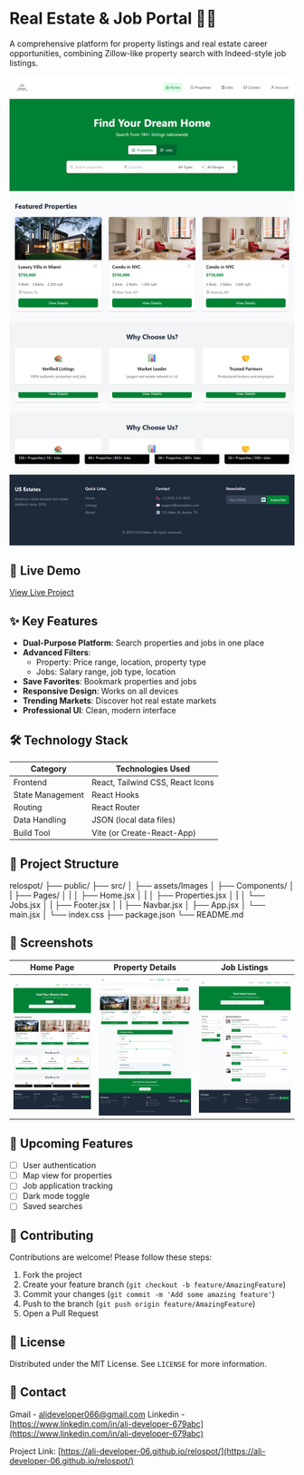# Real Estate & Job Portal 🏡💼

A comprehensive platform for property listings and real estate career opportunities, combining Zillow-like property search with Indeed-style job listings.

![Project Screenshot](./src/assets/home.png)

## 🔗 Live Demo
[View Live Project](https://ali-developer-06.github.io/relospot)

## ✨ Key Features
- **Dual-Purpose Platform**: Search properties and jobs in one place
- **Advanced Filters**: 
  - Property: Price range, location, property type
  - Jobs: Salary range, job type, location
- **Save Favorites**: Bookmark properties and jobs
- **Responsive Design**: Works on all devices
- **Trending Markets**: Discover hot real estate markets
- **Professional UI**: Clean, modern interface

## 🛠️ Technology Stack
| Category       | Technologies Used |
|----------------|-------------------|
| Frontend       | React, Tailwind CSS, React Icons |
| State Management | React Hooks |
| Routing        | React Router |
| Data Handling  | JSON (local data files) |
| Build Tool     | Vite (or Create-React-App) |

## 📂 Project Structure

relospot/
├── public/
├── src/
│ ├── assets/Images
│ ├── Components/
│ |  ├── Pages/
│ |  │ ├── Home.jsx
│ |  │ ├── Properties.jsx
│ |  │ └── Jobs.jsx
│ |  ├── Footer.jsx
│ |  ├── Navbar.jsx
│ ├── App.jsx
│ └── main.jsx
│ └── index.css
├── package.json
└── README.md


## 📸 Screenshots
| Home Page | Property Details | Job Listings |
|-----------|------------------|--------------|
| ![Home](./src/assets/home.png) | ![Property](./src/assets/property.png) | ![Jobs](./src/assets/job.png) |

## 🌟 Upcoming Features
- [ ] User authentication
- [ ] Map view for properties
- [ ] Job application tracking
- [ ] Dark mode toggle
- [ ] Saved searches

## 🤝 Contributing
Contributions are welcome! Please follow these steps:
1. Fork the project
2. Create your feature branch (`git checkout -b feature/AmazingFeature`)
3. Commit your changes (`git commit -m 'Add some amazing feature'`)
4. Push to the branch (`git push origin feature/AmazingFeature`)
5. Open a Pull Request

## 📄 License
Distributed under the MIT License. See `LICENSE` for more information.

## 📧 Contact
Gmail - [alideveloper066@gmail.com](alideveloper066@gmail.com)
Linkedin - [https://www.linkedin.com/in/ali-developer-679abc](https://www.linkedin.com/in/ali-developer-679abc)

Project Link: [https://ali-developer-06.github.io/relospot/](https://ali-developer-06.github.io/relospot/)